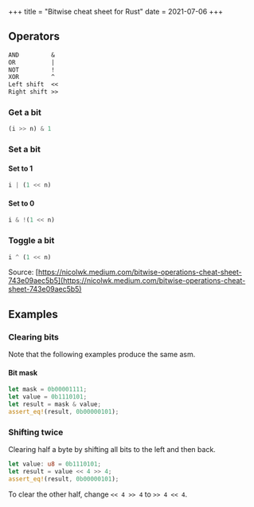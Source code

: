 +++
title = "Bitwise cheat sheet for Rust"
date = 2021-07-06
+++

## Operators

```txt
AND         &
OR          |
NOT         !
XOR         ^
Left shift  <<
Right shift >>
```

### Get a bit

```rust
(i >> n) & 1
```

### Set a bit

#### Set to 1

```rust
i | (1 << n)
```

#### Set to 0

```rust
i & !(1 << n)
```

### Toggle a bit

```rust
i ^ (1 << n)
```

Source: [https://nicolwk.medium.com/bitwise-operations-cheat-sheet-743e09aec5b5](https://nicolwk.medium.com/bitwise-operations-cheat-sheet-743e09aec5b5)

## Examples

### Clearing bits

Note that the following examples produce the same asm.

#### Bit mask

```rust
let mask = 0b00001111;
let value = 0b1110101;
let result = mask & value;
assert_eq!(result, 0b00000101);
```

### Shifting twice 

Clearing half a byte by shifting all bits to the left and then back.

```rust
let value: u8 = 0b1110101;
let result = value << 4 >> 4;
assert_eq!(result, 0b00000101);
```

To clear the other half, change `<< 4 >> 4` to `>> 4 << 4`.
